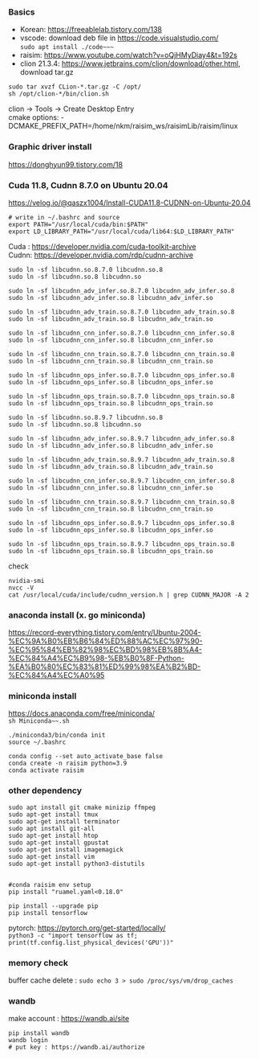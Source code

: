 ### Basics
- Korean: https://freeablelab.tistory.com/138  
- vscode: download deb file in https://code.visualstudio.com/    
`sudo apt install ./code~~~`
- raisim: https://www.youtube.com/watch?v=oQjHMyDiay4&t=192s  
- clion 21.3.4: https://www.jetbrains.com/clion/download/other.html, download tar.gz
```
sudo tar xvzf CLion-*.tar.gz -C /opt/
sh /opt/clion-*/bin/clion.sh
```
clion -> Tools -> Create Desktop Entry  
cmake options: -DCMAKE_PREFIX_PATH=/home/nkm/raisim_ws/raisimLib/raisim/linux

### Graphic driver install
https://donghyun99.tistory.com/18

### Cuda 11.8, Cudnn 8.7.0 on Ubuntu 20.04
https://velog.io/@qaszx1004/Install-CUDA11.8-CUDNN-on-Ubuntu-20.04
```
# write in ~/.bashrc and source
export PATH="/usr/local/cuda/bin:$PATH"
export LD_LIBRARY_PATH="/usr/local/cuda/lib64:$LD_LIBRARY_PATH"
```

Cuda : https://developer.nvidia.com/cuda-toolkit-archive  
Cudnn: https://developer.nvidia.com/rdp/cudnn-archive
```
sudo ln -sf libcudnn.so.8.7.0 libcudnn.so.8
sudo ln -sf libcudnn.so.8 libcudnn.so

sudo ln -sf libcudnn_adv_infer.so.8.7.0 libcudnn_adv_infer.so.8
sudo ln -sf libcudnn_adv_infer.so.8 libcudnn_adv_infer.so

sudo ln -sf libcudnn_adv_train.so.8.7.0 libcudnn_adv_train.so.8
sudo ln -sf libcudnn_adv_train.so.8 libcudnn_adv_train.so

sudo ln -sf libcudnn_cnn_infer.so.8.7.0 libcudnn_cnn_infer.so.8
sudo ln -sf libcudnn_cnn_infer.so.8 libcudnn_cnn_infer.so

sudo ln -sf libcudnn_cnn_train.so.8.7.0 libcudnn_cnn_train.so.8
sudo ln -sf libcudnn_cnn_train.so.8 libcudnn_cnn_train.so

sudo ln -sf libcudnn_ops_infer.so.8.7.0 libcudnn_ops_infer.so.8
sudo ln -sf libcudnn_ops_infer.so.8 libcudnn_ops_infer.so

sudo ln -sf libcudnn_ops_train.so.8.7.0 libcudnn_ops_train.so.8
sudo ln -sf libcudnn_ops_train.so.8 libcudnn_ops_train.so
```
```
sudo ln -sf libcudnn.so.8.9.7 libcudnn.so.8
sudo ln -sf libcudnn.so.8 libcudnn.so

sudo ln -sf libcudnn_adv_infer.so.8.9.7 libcudnn_adv_infer.so.8
sudo ln -sf libcudnn_adv_infer.so.8 libcudnn_adv_infer.so

sudo ln -sf libcudnn_adv_train.so.8.9.7 libcudnn_adv_train.so.8
sudo ln -sf libcudnn_adv_train.so.8 libcudnn_adv_train.so

sudo ln -sf libcudnn_cnn_infer.so.8.9.7 libcudnn_cnn_infer.so.8
sudo ln -sf libcudnn_cnn_infer.so.8 libcudnn_cnn_infer.so

sudo ln -sf libcudnn_cnn_train.so.8.9.7 libcudnn_cnn_train.so.8
sudo ln -sf libcudnn_cnn_train.so.8 libcudnn_cnn_train.so

sudo ln -sf libcudnn_ops_infer.so.8.9.7 libcudnn_ops_infer.so.8
sudo ln -sf libcudnn_ops_infer.so.8 libcudnn_ops_infer.so

sudo ln -sf libcudnn_ops_train.so.8.9.7 libcudnn_ops_train.so.8
sudo ln -sf libcudnn_ops_train.so.8 libcudnn_ops_train.so
```

check
```
nvidia-smi
nvcc -V
cat /usr/local/cuda/include/cudnn_version.h | grep CUDNN_MAJOR -A 2
```

### anaconda install (x. go miniconda)  
https://record-everything.tistory.com/entry/Ubuntu-2004-%EC%9A%B0%EB%B6%84%ED%88%AC%EC%97%90-%EC%95%84%EB%82%98%EC%BD%98%EB%8B%A4-%EC%84%A4%EC%B9%98-%EB%B0%8F-Python-%EA%B0%80%EC%83%81%ED%99%98%EA%B2%BD-%EC%84%A4%EC%A0%95

### miniconda install
https://docs.anaconda.com/free/miniconda/  
`sh Miniconda~~.sh`
```
./miniconda3/bin/conda init
source ~/.bashrc

conda config --set auto_activate_base false
conda create -n raisim python=3.9
conda activate raisim
```


### other dependency  
```
sudo apt install git cmake minizip ffmpeg
sudo apt-get install tmux
sudo apt-get install terminator
sudo apt install git-all
sudo apt-get install htop
sudo apt-get install gpustat
sudo apt-get install imagemagick
sudo apt-get install vim
sudo apt-get install python3-distutils


#conda raisim env setup
pip install "ruamel.yaml<0.18.0"

pip install --upgrade pip
pip install tensorflow

```
pytorch: https://pytorch.org/get-started/locally/  
`python3 -c "import tensorflow as tf; print(tf.config.list_physical_devices('GPU'))"`

### memory check
buffer cache delete : `sudo echo 3 > sudo /proc/sys/vm/drop_caches`

### wandb
make account : https://wandb.ai/site
```
pip install wandb
wandb login
# put key : https://wandb.ai/authorize
```
